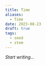```yaml
---
title: Time
aliases:
  - Time
date: 2023-08-23
draft: true
tags:
  - seed
  - stem
---
```


*Start writing…*